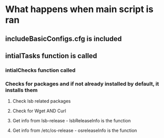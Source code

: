 # What happens when main script is ran 

## includeBasicConfigs.cfg is included 

   

## intialTasks function is called

### intialChecks function called

### Checks for packages and if not already installed by default, it installs them
1. Check lsb related packages
2. Check for Wget AND Curl 

3.  Get info from lsb-release - lsbReleaseInfo is the function
4.  Get info from /etc/os-release - osreleaseInfo is the function 